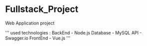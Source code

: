 # Fullstack_Project
Web Application project

'''
used technologies :
BackEnd - Node.js
Database - MySQL
API - Swagger.io
FrontEnd - Vue.js
'''
